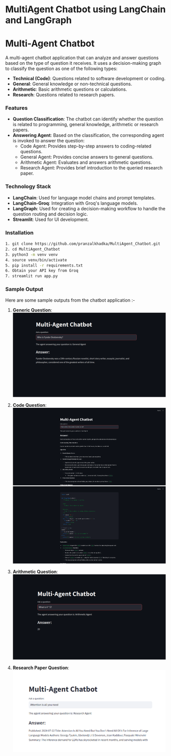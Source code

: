 # MultiAgent Chatbot using LangChain and LangGraph

# Multi-Agent Chatbot

A multi-agent chatbot application that can analyze and answer questions based on the type of question it receives. It uses a decision-making graph to classify the question as one of the following types:

- **Technical (Code)**: Questions related to software development or coding.
- **General**: General knowledge or non-technical questions.
- **Arithmetic**: Basic arithmetic questions or calculations.
- **Research**: Questions related to research papers.

### Features

- **Question Classification**: The chatbot can identify whether the question is related to programming, general knowledge, arithmetic or research papers.
- **Answering Agent**: Based on the classification, the corresponding agent is invoked to answer the question:
  - Code Agent: Provides step-by-step answers to coding-related questions.
  - General Agent: Provides concise answers to general questions.
  - Arithmetic Agent: Evaluates and answers arithmetic questions.
  - Research Agent: Provides brief introduction to the queried research paper.

### Technology Stack

- **LangChain**: Used for language model chains and prompt templates.
- **LangChain-Groq**: Integration with Groq's language models.
- **LangGraph**: Used for creating a decision-making workflow to handle the question routing and decision logic.
- **Streamlit**: Used for UI development.



### Installation

   ```bash
   1. git clone https://github.com/pranzalkhadka/MultiAgent_Chatbot.git
   2. cd MultiAgent_Chatbot
   3. python3 -m venv venv
   4. source venv/bin/activate
   5. pip install -r requirements.txt
   6. Obtain your API key from Groq
   7. streamlit run app.py
```

### Sample Output

Here are some sample outputs from the chatbot application :-

1. **Generic Question**:
   ![Sample Output 1](assets/General1.png)

2. **Code Question**:
   ![Sample Output 2](assets/Code1.png)  
   ![Sample Output 3](assets/Code2.png)

3. **Arithmetic Question**:
   ![Sample Output 4](assets/Arithmetic1.png)

4. **Research Paper Question**:
   ![Sample Output 5](assets/Research1.png)
